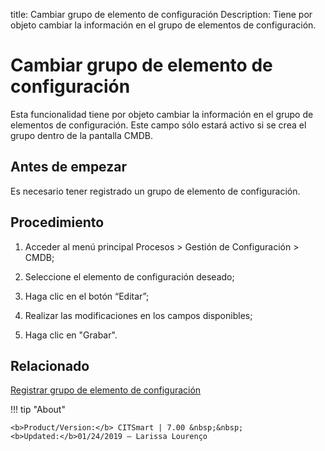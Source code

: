 title:  Cambiar grupo de elemento de configuración
Description: Tiene por objeto cambiar la información en el grupo de elementos de configuración.
# Cambiar grupo de elemento de configuración

Esta funcionalidad tiene por objeto cambiar la información en el grupo de elementos de configuración. Este campo sólo estará activo si se crea el grupo dentro de la pantalla CMDB.

Antes de empezar
----------------

Es necesario tener registrado un grupo de elemento de configuración.

Procedimiento
-------------

1.  Acceder al menú principal Procesos \> Gestión de Configuración \> CMDB;

2.  Seleccione el elemento de configuración deseado;

3.  Haga clic en el botón “Editar”;

4.  Realizar las modificaciones en los campos disponibles;

5.  Haga clic en "Grabar".

Relacionado
----------------

[Registrar grupo de elemento de configuración](/es-es/citsmart-7/processes/configuration/configuration/register-configuration-item-group.html)

!!! tip "About"

    <b>Product/Version:</b> CITSmart | 7.00 &nbsp;&nbsp;
    <b>Updated:</b>01/24/2019 – Larissa Lourenço

